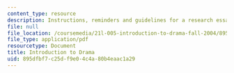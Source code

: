 ```yaml
---
content_type: resource
description: Instructions, reminders and guidelines for a research essay assignment.
file: null
file_location: /coursemedia/21l-005-introduction-to-drama-fall-2004/895dfbf7c25df9e04c4a80b4eaac1a29_essay_assignmt.pdf
file_type: application/pdf
resourcetype: Document
title: Introduction to Drama
uid: 895dfbf7-c25d-f9e0-4c4a-80b4eaac1a29
---
```

